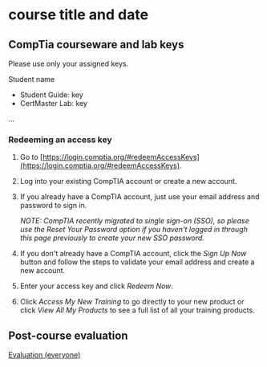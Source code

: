 
# course title and date

## CompTia courseware and lab keys

Please use only your assigned keys.

Student name

- Student Guide: key
- CertMaster Lab: key

...

### Redeeming an access key

1. Go to [https://login.comptia.org/#redeemAccessKeys](https://login.comptia.org/#redeemAccessKeys).
2. Log into your existing CompTIA account or create a new account.
3. If you already have a CompTIA account, just use your email address and password to sign in.

    *NOTE: CompTIA recently migrated to single sign-on (SSO), so please use the Reset Your Password option if you haven't logged in through this page previously to create your new SSO password.*
4. If you don't already have a CompTIA account, click the *Sign Up Now* button and follow the steps to validate your email address and create a new account.
5. Enter your access key and click *Redeem Now*.
6. Click *Access My New Training* to go directly to your new product or click *View All My Products* to see a full list of all your training products.

## Post-course evaluation

[Evaluation (everyone)](http://www.metricsthatmatter.com/dim319)
